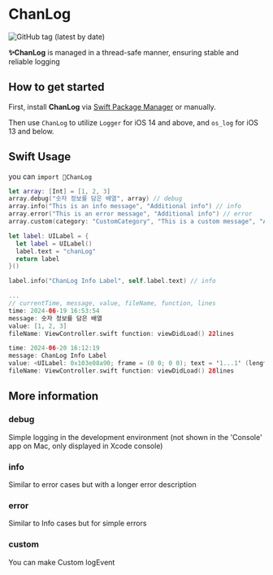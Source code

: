 ChanLog
===============
![GitHub tag (latest by date)](https://img.shields.io/github/v/tag/seungchan2/ChanLog?label=version&sort=semver)


**✨ChanLog** is managed in a thread-safe manner, ensuring stable and reliable logging


## How to get started

First, install **ChanLog** via [Swift Package Manager](https://swift.org/package-manager/) or manually.

Then use `ChanLog` to utilize `Logger` for iOS 14 and above, and `os_log` for iOS 13 and below.



## Swift Usage
you can `import ChanLog`
```swift
let array: [Int] = [1, 2, 3]
array.debug("숫자 정보를 담은 배열", array) // debug
array.info("This is an info message", "Additional info") // info
array.error("This is an error message", "Additional info") // error
array.custom(category: "CustomCategory", "This is a custom message", "Additional info") // custom

let label: UILabel = {
  let label = UILabel()
  label.text = "chanLog"
  return label
}()

label.info("ChanLog Info Label", self.label.text) // info

...
// currentTime, message, value, fileName, function, lines
time: 2024-06-19 16:53:54
message: 숫자 정보를 담은 배열
value: [1, 2, 3]
fileName: ViewController.swift function: viewDidLoad() 22lines

time: 2024-06-20 16:12:19
message: ChanLog Info Label
value: <UILabel: 0x103e08a90; frame = (0 0; 0 0); text = '1...1' (length = 3); userInteractionEnabled = NO; backgroundColor = UIExtendedGrayColorSpace 0 0; layer = <_UILabelLayer: 0x600002614a80>> Optional("chanLog")
fileName: ViewController.swift function: viewDidLoad() 28lines
```

## More information
### debug
Simple logging in the development environment (not shown in the 'Console' app on Mac, only displayed in Xcode console)
### info
Similar to error cases but with a longer error description
### error
Similar to Info cases but for simple errors
### custom
You can make Custom logEvent

